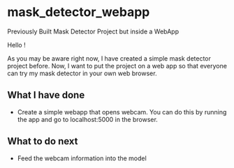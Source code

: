 # mask_detector_webapp
Previously Built Mask Detector Project but inside a WebApp

Hello !

As you may be aware right now, I have created a simple mask detector project before. Now, I want to put the project on a web app so that everyone can try my mask detector in your own web browser. 

## What I have done 
* Create a simple webapp that opens webcam. You can do this by running the app and go to localhost:5000 in the browser.

## What to do next
* Feed the webcam information into the model
